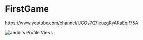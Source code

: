 # FirstGame
https://www.youtube.com/channel/UCOs7Q7IeuzgRyARaEqif75A

![Jeddi's Profile Views](https://api.visitorbadge.io/api/visitors?path=https%3A%2F%2Fgithub.com%2FJeddi212&countColor=%23fce775&style=flat-square)
